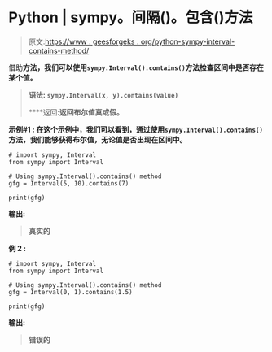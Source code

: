 # Python | sympy。间隔()。包含()方法

> 原文:[https://www . geesforgeks . org/python-sympy-interval-contains-method/](https://www.geeksforgeeks.org/python-sympy-interval-contains-method/)

借助**方法，我们可以使用`sympy.Interval().contains()`方法检查区间中是否存在某个值。**

> ****语法:** `sympy.Interval(x, y).contains(value)`**
> 
> ****返回:**返回布尔值真或假。**

****示例#1 :**
在这个示例中，我们可以看到，通过使用`sympy.Interval().contains()`方法，我们能够获得布尔值，无论值是否出现在区间中。**

```
# import sympy, Interval
from sympy import Interval

# Using sympy.Interval().contains() method
gfg = Interval(5, 10).contains(7)

print(gfg)
```

****输出:****

> **真实的**

****例 2 :****

```
# import sympy, Interval
from sympy import Interval

# Using sympy.Interval().contains() method
gfg = Interval(0, 1).contains(1.5)

print(gfg)
```

****输出:****

> **错误的**